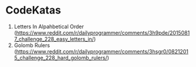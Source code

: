 # CodeKatas

1) Letters In Alpahbetical Order (https://www.reddit.com/r/dailyprogrammer/comments/3h9pde/20150817_challenge_228_easy_letters_in/)
2) Golomb Rulers (https://www.reddit.com/r/dailyprogrammer/comments/3hsgr0/08212015_challenge_228_hard_golomb_rulers/)
